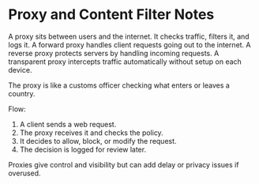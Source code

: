 # Proxy and Content Filter Notes

A proxy sits between users and the internet. It checks traffic, filters it, and logs it.
A forward proxy handles client requests going out to the internet.
A reverse proxy protects servers by handling incoming requests.
A transparent proxy intercepts traffic automatically without setup on each device.

The proxy is like a customs officer checking what enters or leaves a country.

Flow:
1. A client sends a web request.
2. The proxy receives it and checks the policy.
3. It decides to allow, block, or modify the request.
4. The decision is logged for review later.

Proxies give control and visibility but can add delay or privacy issues if overused.
